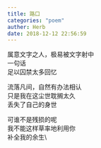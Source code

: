 ```yaml
---
title: 路口
categories: "poem"
auther: Herb
date: 2018-12-12 22:56:59
---
```

属意文字之人，极易被文字射中\
一句话\
足以囚禁太多回忆

流落凡间，自然有办法相认\
只是我在这尘世耽搁太久\
丢失了自己的身世

可谁不是残损的呢\
我不能这样草率地利用你\
补全我的余生\
